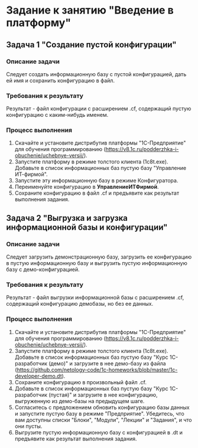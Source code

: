 # Задание к занятию "Введение в платформу"

## Задача 1 "Создание пустой конфигурации"

### Описание задачи

Следует создать информационную базу с пустой конфигурацией, дать ей имя и сохранить конфигурацию в файл.

### Требования к результату

Результат - файл конфигурации с расширением .cf, содержащий пустую конфигурацию с каким-нибудь именем.

### Процесс выполнения

1. Скачайте и установите дистрибутив платформы "1С-Предприятие" для обучения программированию (https://v8.1c.ru/podderzhka-i-obuchenie/uchebnye-versii/).
2. Запустите платформу в режиме толстого клиента (1c8t.exe). Добавьте в список информационных баз пустую базу "Управление ИТ-фирмой".
3. Запустите эту информационную базу в режиме Конфигуратора.
4. Переименуйте конфигурацию в **УправлениеИТФирмой**.
5. Сохраните конфигурацию в файл .cf и предъявите как результат выполнения задания.

## Задача 2 "Выгрузка и загрузка информационной базы и конфигурации"

### Описание задачи

Следует загрузить демонстрационную базу, загрузить ее конфигурацию в пустую информационную базу и выгрузить пустую информационную базу с демо-конфигурацией.

### Требования к результату

Результат - файл выгрузки информационной базы с расширением .cf, содержащий конфигурацию демобазы, но без ее данных.

### Процесс выполнения

1. Скачайте и установите дистрибутив платформы "1С-Предприятие" для обучения программированию (https://v8.1c.ru/podderzhka-i-obuchenie/uchebnye-versii/).
2. Запустите платформу в режиме толстого клиента (1c8t.exe). Добавьте в список информационных баз пустую базу "Курс 1С-разработчик (демо)" и загрузите в нее демо-базу из файла (https://github.com/netology-code/1c-homeworks/blob/master/1c-developer-demo.dt).
3. Сохраните конфигурацию в произвольный файл .cf.
4. Добавьте в список информационных баз пустую базу "Курс 1С-разработчик (пустая)" и загрузите в нее конфигурацию, выгруженную из демо-базы на предыдущем шаге.
5. Согласитесь с предложением обновить конфигурацию базы данных и запустите пустую базу в режиме "Предприятие". Убедитесь, что вам доступны списки "Блоки", "Модули", "Лекции" и "Задания", и что они пусты.
6. Выгрузите пустую информационную базу с конфигурацией в .dt и предъявите как результат выполнения задания.
